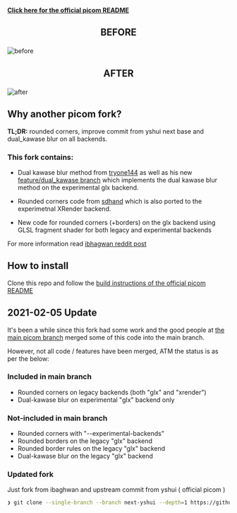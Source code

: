 [**Click here for the official picom README**](https://github.com/yshui/picom)

## <p align="center">BEFORE</p>
![before](https://i.postimg.cc/kD4KsWBG/2022-01-18-17-46-42-screenshot.png)
## <p align="center">AFTER</p>
![after](https://i.postimg.cc/DJYWHY8Z/2022-01-18-17-49-15-screenshot.png)

## Why another picom fork?

**TL;DR:** rounded corners, improve commit from yshui next base and dual_kawase blur on all backends.

### This fork contains:

- Dual kawase blur method from [tryone144](https://github.com/tryone144/compton) as well as his new [feature/dual_kawase branch](https://github.com/tryone144/compton/tree/feature/dual_kawase) which implements the dual kawase blur method on the experimental glx backend.

- Rounded corners code from [sdhand](https://github.com/sdhand/picom) which is also ported to the experimetnal XRender backend.

- New code for rounded corners (+borders) on the glx backend using GLSL fragment shader for both legacy and experimental backends

For more information read [ibhagwan reddit post](https://www.reddit.com/r/unixporn/comments/fs8trg/oc_comptonpicom_fork_with_both_tryone144s_dual/)

## How to install

Clone this repo and follow the [build instructions of the official picom README](https://github.com/yshui/picom/blob/next/README.md#build)


## 2021-02-05 Update

It's been a while since this fork had some work and the good people at [the main picom branch](https://github.com/yshui/picom) merged some of this code into the main branch.

However, not all code / features have been merged, ATM the status is as per the below:


### Included in main branch

- Rounded corners on legacy backends (both "glx" and "xrender")
- Dual-kawase blur on experimental "glx" backend only

### Not-included in main branch

- Rounded corners with "--experimental-backends"
- Rounded borders on the legacy "glx" backend
- Rounded border rules on the legacy "glx" backend
- Dual-kawase blur on the legacy "glx" backend

### Updated fork

Just fork from ibaghwan and upstream commit from yshui ( official picom )

```sh
❯ git clone --single-branch --branch next-yshui --depth=1 https://github.com/vcyzteen/picom.git
```
